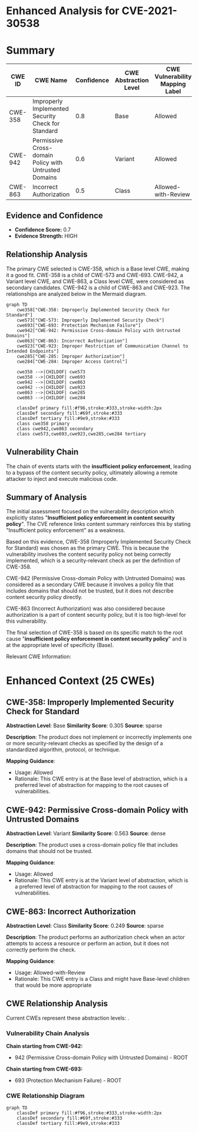 # Enhanced Analysis for CVE-2021-30538

# Summary
| CWE ID    | CWE Name                                                                 | Confidence | CWE Abstraction Level | CWE Vulnerability Mapping Label | CWE-Vulnerability Mapping Notes |
| --------- | ------------------------------------------------------------------------ | ---------- | --------------------- | ------------------------------- | ------------------------------- |
| CWE-358   | Improperly Implemented Security Check for Standard                       | 0.8        | Base                  | Allowed                         | Primary CWE                     |
| CWE-942   | Permissive Cross-domain Policy with Untrusted Domains                    | 0.6        | Variant               | Allowed                         | Secondary Candidate             |
| CWE-863   | Incorrect Authorization                                                  | 0.5        | Class                 | Allowed-with-Review           | Secondary Candidate             |

## Evidence and Confidence

*   **Confidence Score:** 0.7
*   **Evidence Strength:** HIGH

## Relationship Analysis
The primary CWE selected is CWE-358, which is a Base level CWE, making it a good fit. CWE-358 is a child of CWE-573 and CWE-693. CWE-942, a Variant level CWE, and CWE-863, a Class level CWE, were considered as secondary candidates. CWE-942 is a child of CWE-863 and CWE-923. The relationships are analyzed below in the Mermaid diagram.

```mermaid
graph TD
    cwe358["CWE-358: Improperly Implemented Security Check for Standard"]
    cwe573["CWE-573: Improperly Implemented Security Check"]
    cwe693["CWE-693: Protection Mechanism Failure"]
    cwe942["CWE-942: Permissive Cross-domain Policy with Untrusted Domains"]
    cwe863["CWE-863: Incorrect Authorization"]
    cwe923["CWE-923: Improper Restriction of Communication Channel to Intended Endpoints"]
    cwe285["CWE-285: Improper Authorization"]
    cwe284["CWE-284: Improper Access Control"]

    cwe358 -->|CHILDOF| cwe573
    cwe358 -->|CHILDOF| cwe693
    cwe942 -->|CHILDOF| cwe863
    cwe942 -->|CHILDOF| cwe923
    cwe863 -->|CHILDOF| cwe285
    cwe863 -->|CHILDOF| cwe284
    
    classDef primary fill:#f96,stroke:#333,stroke-width:2px
    classDef secondary fill:#69f,stroke:#333
    classDef tertiary fill:#9e9,stroke:#333
    class cwe358 primary
    class cwe942,cwe863 secondary
    class cwe573,cwe693,cwe923,cwe285,cwe284 tertiary
```

## Vulnerability Chain
The chain of events starts with the **insufficient policy enforcement**, leading to a bypass of the content security policy, ultimately allowing a remote attacker to inject and execute malicious code.

## Summary of Analysis
The initial assessment focused on the vulnerability description which explicitly states "**Insufficient policy enforcement in content security policy**". The CVE reference links content summary reinforces this by stating "Insufficient policy enforcement" as a weakness.

Based on this evidence, CWE-358 (Improperly Implemented Security Check for Standard) was chosen as the primary CWE. This is because the vulnerability involves the content security policy not being correctly implemented, which is a security-relevant check as per the definition of CWE-358.

CWE-942 (Permissive Cross-domain Policy with Untrusted Domains) was considered as a secondary CWE because it involves a policy file that includes domains that should not be trusted, but it does not describe content security policy directly.

CWE-863 (Incorrect Authorization) was also considered because authorization is a part of content security policy, but it is too high-level for this vulnerability.

The final selection of CWE-358 is based on its specific match to the root cause "**insufficient policy enforcement in content security policy**" and is at the appropriate level of specificity (Base).

Relevant CWE Information:

# Enhanced Context (25 CWEs)

## CWE-358: Improperly Implemented Security Check for Standard
**Abstraction Level**: Base
**Similarity Score**: 0.305
**Source**: sparse

**Description**:
The product does not implement or incorrectly implements one or more security-relevant checks as specified by the design of a standardized algorithm, protocol, or technique.

**Mapping Guidance**:
- Usage: Allowed
- Rationale: This CWE entry is at the Base level of abstraction, which is a preferred level of abstraction for mapping to the root causes of vulnerabilities.

## CWE-942: Permissive Cross-domain Policy with Untrusted Domains
**Abstraction Level**: Variant
**Similarity Score**: 0.563
**Source**: dense

**Description**:
The product uses a cross-domain policy file that includes domains that should not be trusted.

**Mapping Guidance**:
- Usage: Allowed
- Rationale: This CWE entry is at the Variant level of abstraction, which is a preferred level of abstraction for mapping to the root causes of vulnerabilities.

## CWE-863: Incorrect Authorization
**Abstraction Level**: Class
**Similarity Score**: 0.249
**Source**: sparse

**Description**:
The product performs an authorization check when an actor attempts to access a resource or perform an action, but it does not correctly perform the check.

**Mapping Guidance**:
- Usage: Allowed-with-Review
- Rationale: This CWE entry is a Class and might have Base-level children that would be more appropriate


## CWE Relationship Analysis

Current CWEs represent these abstraction levels: .


### Vulnerability Chain Analysis

**Chain starting from CWE-942:**
- 942 (Permissive Cross-domain Policy with Untrusted Domains) - ROOT


**Chain starting from CWE-693:**
- 693 (Protection Mechanism Failure) - ROOT



### CWE Relationship Diagram

```mermaid
graph TD
    classDef primary fill:#f96,stroke:#333,stroke-width:2px
    classDef secondary fill:#69f,stroke:#333
    classDef tertiary fill:#9e9,stroke:#333
```